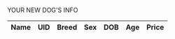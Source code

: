 <p>YOUR NEW DOG'S INFO</p>

<table>
  <thead>
  <tr>
    <th>Name</th>
    <th>UID</th>
    <th>Breed</th>
    <th>Sex</th>
    <th>DOB</th>
    <th>Age</th>
    <th>Price</th>
  </tr>
  </thead>
  <tbody id="result">
    <!-- javascript generated data -->
  </tbody>
</table>

<script>
  // prepare HTML result container for new output
  const resultContainer = document.getElementById("result");

  // prepare fetch options
  const url = "https://fluffyfriendfinder.nighthawkcodingsociety.com/api/users/";
  const options = {
    method: 'GET', // *GET, POST, PUT, DELETE, etc.
    mode: 'cors', // no-cors, *cors, same-origin
    cache: 'default', // *default, no-cache, reload, force-cache, only-if-cached
    credentials: 'omit', // include, *same-origin, omit
    headers: {
      'Content-Type': 'application/json'
      // 'Content-Type': 'application/x-www-form-urlencoded',
    },
  };

  // fetch the API
  fetch(url, options)
      // response is a RESTful "promise" on any successful fetch
    .then(response => {
      // check for response errors
      if (response.status !== 200) {
          const errorMsg = 'Database response error: ' + response.status;
          console.log(errorMsg);
          const tr = document.createElement("tr");
          const td = document.createElement("td");
          td.innerHTML = errorMsg;
          tr.appendChild(td);
          resultContainer.appendChild(tr);
          return;
      }
      // valid response will have json data
      response.json().then(data => {
          console.log(data);
          for (let row in data) {
            // tr and td element id's to build out for each row
            const tr = document.createElement("tr");
            const name = document.createElement("td");
            const uid = document.createElement("td");
            const breed = document.createElement("td");
            const sex = document.createElement("td");
            const dob = document.createElement("td");
            const age = document.createElement("td");
            const price = document.createElement("td");
          
            // obtain data that is specific to the API
            name.innerHTML = data[row].name; 
            uid.innerHTML = data[row].uid; 
            breed.innerHTML = data[row].breed;
            sex.innerHTML = data[row].sex;
            dob.innerHTML = data[row].dob;
            age.innerHTML = data[row].age; 
            price.innerHTML = data[row].price;

            // add HTML to container
            tr.appendChild(name);
            tr.appendChild(uid);
            tr.appendChild(breed);
            tr.appendChild(sex);
            tr.appendChild(dob);
            tr.appendChild(age);
            tr.appendChild(price);

            resultContainer.appendChild(tr);
          }
      })
  })
  // catch fetch errors (ie ACCESS to server blocked)
  .catch(err => {
    console.error(err);
    const tr = document.createElement("tr");
    const td = document.createElement("td");
    td.innerHTML = err;
    tr.appendChild(td);
    resultContainer.appendChild(tr);
  });
</script>

